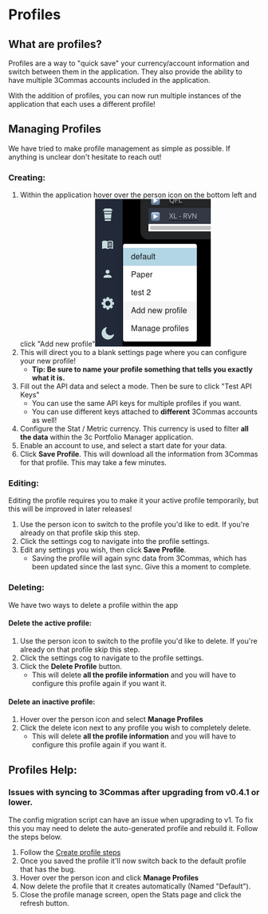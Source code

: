 # Profiles

## What are profiles?

Profiles are a way to "quick save" your currency/account information and switch between them in the application. They also provide the ability to have multiple 3Commas accounts included in the application.

With the addition of profiles, you can now run multiple instances of the application that each uses a different profile!

## Managing Profiles

We have tried to make profile management as simple as possible. If anything is unclear don't hesitate to reach out! 

### Creating:

1. Within the application hover over the person icon on the bottom left and click "Add new profile"![](../.gitbook/assets/screen-shot-2021-10-01-at-10.30.24-am.png)  
2. This will direct you to a blank settings page where you can configure your new profile!
   * **Tip: Be sure to name your profile something that tells you exactly what it is.**
3. Fill out the API data and select a mode. Then be sure to click "Test API Keys"
   * You can use the same API keys for multiple profiles if you want.
   * You can use different keys attached to **different** 3Commas accounts as well!
4. Configure the Stat / Metric currency. This currency is used to filter **all the data** within the 3c Portfolio Manager application.
5. Enable an account to use, and select a start date for your data.
6. Click **Save Profile**. This will download all the information from 3Commas for that profile. This may take a few minutes.

### Editing:

Editing the profile requires you to make it your active profile temporarily, but this will be improved in later releases!

1. Use the person icon to switch to the profile you'd like to edit. If you're already on that profile skip this step.
2. Click the settings cog to navigate into the profile settings.
3. Edit any settings you wish, then click **Save Profile**. 
   * Saving the profile will again sync data from 3Commas, which has been updated since the last sync. Give this a moment to complete. 

### Deleting:

We have two ways to delete a profile within the app

#### Delete the active profile:

1. Use the person icon to switch to the profile you'd like to delete. If you're already on that profile skip this step.
2. Click the settings cog to navigate to the profile settings.
3. Click the **Delete Profile** button. 
   * This will delete **all the profile information** and you will have to configure this profile again if you want it.

#### Delete an inactive profile:

1. Hover over the person icon and select **Manage Profiles**
2. Click the delete icon next to any profile you wish to completely delete.
   * This will delete **all the profile information** and you will have to configure this profile again if you want it.

## Profiles Help:

### Issues with syncing to 3Commas after upgrading from v0.4.1 or lower.

The config migration script can have an issue when upgrading to v1. To fix this you may need to delete the auto-generated profile and rebuild it. Follow the steps below.

1. Follow the [Create profile steps](profiles.md#creating)
2. Once you saved the profile it'll now switch back to the default profile that has the bug. 
3. Hover over the person icon and click **Manage Profiles**
4. Now delete the profile that it creates automatically \(Named "Default"\).
5. Close the profile manage screen, open the Stats page and click the refresh button.






